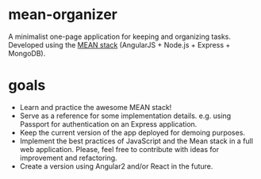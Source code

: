 # mean-organizer
A minimalist one-page application for keeping and organizing tasks. Developed using the <a href="http:mean.io">MEAN stack</a> (AngularJS + Node.js + Express + MongoDB).

# goals 
- Learn and practice the awesome MEAN stack! 
- Serve as a reference for some implementation details. e.g. using Passport for authentication on an Express application.
- Keep the current version of the app deployed for demoing purposes. 
- Implement the best practices of JavaScript and the Mean stack in a full web application. Please, feel free to contribute with ideas for improvement and refactoring.
- Create a version using Angular2 and/or React in the future. 
 
